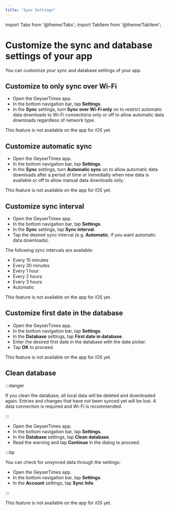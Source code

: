 ```yaml
---
title: "Sync Settings"
---
```


import Tabs from '@theme/Tabs';
import TabItem from '@theme/TabItem';

# Customize the sync and database settings of your app

You can customize your sync and database settings of your app. 

## Customize to only sync over Wi-Fi

<Tabs groupId="os">
<TabItem value="android" label="Android">

* Open the GeyserTimes app.
* In the bottom navigation bar, tap **Settings**. 
* In the **Sync** settings, turn **Sync over Wi-Fi only** on to restrict automatic data downloads to Wi-Fi connections only or off to allow automatic data downloads regardless of network type.

</TabItem>
<TabItem value="iOS" label="iOS">

This feature is not available on the app for iOS yet. 

</TabItem>
</Tabs>

## Customize automatic sync

<Tabs groupId="os">
<TabItem value="android" label="Android">

* Open the GeyserTimes app.
* In the bottom navigation bar, tap **Settings**. 
* In the **Sync** settings, turn **Automatic sync** on to allow automatic data downloads after a period of time or immediatly when new data is available or off to allow manual data downloads only.

</TabItem>
<TabItem value="iOS" label="iOS">

This feature is not available on the app for iOS yet. 

</TabItem>
</Tabs>

## Customize sync interval

<Tabs groupId="os">
<TabItem value="android" label="Android">

* Open the GeyserTimes app.
* In the bottom navigation bar, tap **Settings**. 
* In the **Sync** settings, tap **Sync interval**.
* Tap the desired sync interval (e.g. **Automatic**, if you want automatic data downloads).

The following sync intervals are available:
* Every 15 minutes
* Every 30 minutes
* Every 1 hour
* Every 2 hours
* Every 3 hours
* Automatic

</TabItem>
<TabItem value="iOS" label="iOS">

This feature is not available on the app for iOS yet. 

</TabItem>
</Tabs>

## Customize first date in the database

<Tabs groupId="os">
<TabItem value="android" label="Android">

* Open the GeyserTimes app.
* In the bottom navigation bar, tap **Settings**. 
* In the **Database** settings, tap **First date in database**.
* Enter the desired first date in the database with the date picker. 
* Tap **OK** to proceed.

</TabItem>
<TabItem value="iOS" label="iOS">

This feature is not available on the app for iOS yet. 

</TabItem>
</Tabs>

## Clean database

:::danger

If you clean the database, all local data will be deleted and downloaded again. Entries and changes that have not been synced yet will be lost. A data connection is required and Wi-Fi is recommended.  

:::

<Tabs groupId="os">
<TabItem value="android" label="Android">

* Open the GeyserTimes app.
* In the bottom navigation bar, tap **Settings**. 
* In the **Database** settings, tap **Clean database**.
* Read the warning and tap **Continue** in the dialog to proceed.

:::tip

You can check for unsynced data through the settings:
* Open the GeyserTimes app.
* In the bottom navigation bar, tap **Settings**. 
* In the **Account** settings, tap **Sync Info**.

:::

</TabItem>
<TabItem value="iOS" label="iOS">

This feature is not available on the app for iOS yet. 

</TabItem>
</Tabs>
